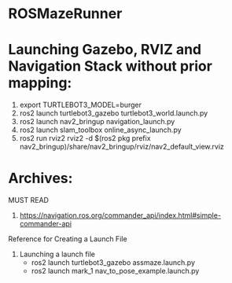 # ROSMazeRunner


# Launching Gazebo, RVIZ and Navigation Stack without prior mapping:
1. export TURTLEBOT3_MODEL=burger
2. ros2 launch turtlebot3_gazebo turtlebot3_world.launch.py
3. ros2 launch nav2_bringup navigation_launch.py
4. ros2 launch slam_toolbox online_async_launch.py
5. ros2 run rviz2 rviz2 -d $(ros2 pkg prefix nav2_bringup)/share/nav2_bringup/rviz/nav2_default_view.rviz



# Archives:
MUST READ
1. https://navigation.ros.org/commander_api/index.html#simple-commander-api

Reference for Creating a Launch File
1. Launching a launch file
   - ros2 launch turtlebot3_gazebo assmaze.launch.py
   - ros2 launch mark_1 nav_to_pose_example.launch.py
